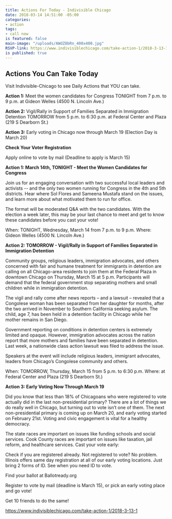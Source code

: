 ```yaml
---
title: Actions For Today - Indivisible Chicago
date: 2018-03-14 14:51:00 -05:00
categories:
- action
tags:
- call now
is featured: false
main-image: "/uploads/AWdZ8bRn_400x400.jpg"
RSVP-link: https://www.indivisiblechicago.com/take-action-1/2018-3-13-1
is published: true
---
```


## Actions You Can Take Today

Visit Indivisible-Chicago to see Daily Actions that YOU can take.  

**Action 1:** Meet the women candidates for Congress TONIGHT from 7 p.m. to 9 p.m. at Gideon Welles (4500 N. Lincoln Ave.)

**Action 2:** Vigil/Rally in Support of Families Separated in Immigration Detention TOMORROW from 5 p.m. to 6:30 p.m. at Federal Center and Plaza (219 S Dearborn St.)

**Action 3:** Early voting in Chicago now through March 19 (Election Day is March 20)

**Check Your Voter Registration** 

Apply online to vote by mail (Deadline to apply is March 15) 

**Action 1: March 14th, TONIGHT - Meet the Women Candidates for Congress**

Join us for an engaging conversation with two successful local leaders and activists -- and the only two women running for Congress in the 4th and 5th districts. Hear where Sol Flores and Sameena Mustafa stand on the issues, and learn more about what motivated them to run for office.

The format will be moderated Q&A with the two candidates. With the election a week later, this may be your last chance to meet and get to know these candidates before you cast your vote!

When: TONIGHT, Wednesday, March 14 from 7 p.m. to 9 p.m.
Where: Gideon Welles (4500 N. Lincoln Ave.)

**Action 2: TOMORROW - Vigil/Rally in Support of Families Separated in Immigration Detention**

Community groups, religious leaders, immigration advocates, and others concerned with fair and humane treatment for immigrants in detention are calling on all Chicago-area residents to join them at the Federal Plaza in downtown Chicago on Thursday, March 15 at 5 p.m. Participants will demand that the federal government stop separating mothers and small children while in immigration detention.

The vigil and rally come after news reports – and a lawsuit – revealed that a Congolese woman has been separated from her daughter for months, after the two arrived in November to Southern California seeking asylum. The child, age 7, has been held in a detention facility in Chicago while her mother remains in San Diego.

Government reporting on conditions in detention centers is extremely limited and opaque. However, immigration advocates across the nation report that more mothers and families have been separated in detention. Last week, a nationwide class action lawsuit was filed to address the issue.

Speakers at the event will include religious leaders, immigrant advocates, leaders from Chicago’s Congolese community and others. 

When: TOMORROW, Thursday, March 15 from 5 p.m. to 6:30 p.m.
Where: at Federal Center and Plaza (219 S Dearborn St.)

**Action 3: Early Voting Now Through March 19**

Did you know that less than 18% of Chicagoans who were registered to vote actually did in the last non-presidential primary? There are a lot of things we do really well in Chicago, but turning out to vote isn’t one of them. The next non-presidential primary is coming up on March 20, and early voting started on February 21st. Voting and civic engagement is vital for a healthy democracy.

The state races are important on issues like funding schools and social services. Cook County races are important on issues like taxation, jail reform, and healthcare services. Cast your vote early:

Check if you are registered already. Not registered to vote? No problem. Illinois offers same day registration at all of our early voting locations. Just bring 2 forms of ID. See when you need ID to vote.

Find your ballot at Ballotready.org

Register to vote by mail (deadline is March 15), or pick an early voting place and go vote!

Get 10 friends to do the same! 

[https://www.indivisiblechicago.com/take-action-1/2018-3-13-1 ](https://www.indivisiblechicago.com/take-action-1/2018-3-13-1)